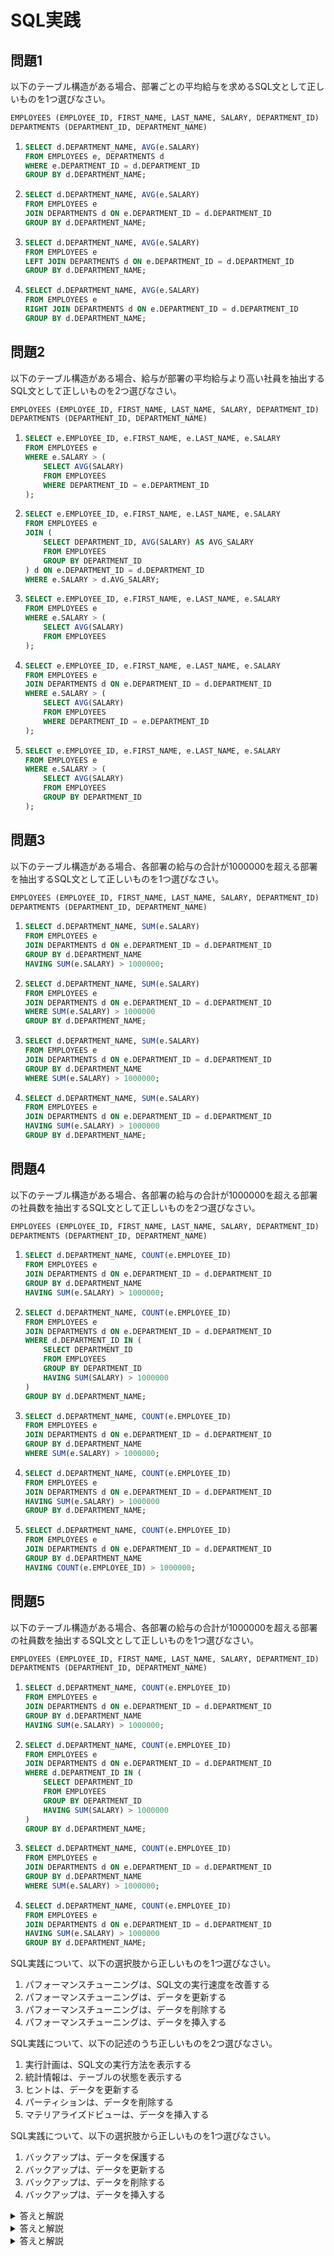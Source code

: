 # SQL実践

## 問題1
以下のテーブル構造がある場合、部署ごとの平均給与を求めるSQL文として正しいものを1つ選びなさい。

```sql
EMPLOYEES (EMPLOYEE_ID, FIRST_NAME, LAST_NAME, SALARY, DEPARTMENT_ID)
DEPARTMENTS (DEPARTMENT_ID, DEPARTMENT_NAME)
```

1. ```sql
   SELECT d.DEPARTMENT_NAME, AVG(e.SALARY)
   FROM EMPLOYEES e, DEPARTMENTS d
   WHERE e.DEPARTMENT_ID = d.DEPARTMENT_ID
   GROUP BY d.DEPARTMENT_NAME;
   ```

2. ```sql
   SELECT d.DEPARTMENT_NAME, AVG(e.SALARY)
   FROM EMPLOYEES e
   JOIN DEPARTMENTS d ON e.DEPARTMENT_ID = d.DEPARTMENT_ID
   GROUP BY d.DEPARTMENT_NAME;
   ```

3. ```sql
   SELECT d.DEPARTMENT_NAME, AVG(e.SALARY)
   FROM EMPLOYEES e
   LEFT JOIN DEPARTMENTS d ON e.DEPARTMENT_ID = d.DEPARTMENT_ID
   GROUP BY d.DEPARTMENT_NAME;
   ```

4. ```sql
   SELECT d.DEPARTMENT_NAME, AVG(e.SALARY)
   FROM EMPLOYEES e
   RIGHT JOIN DEPARTMENTS d ON e.DEPARTMENT_ID = d.DEPARTMENT_ID
   GROUP BY d.DEPARTMENT_NAME;
   ```

## 問題2
以下のテーブル構造がある場合、給与が部署の平均給与より高い社員を抽出するSQL文として正しいものを2つ選びなさい。

```sql
EMPLOYEES (EMPLOYEE_ID, FIRST_NAME, LAST_NAME, SALARY, DEPARTMENT_ID)
DEPARTMENTS (DEPARTMENT_ID, DEPARTMENT_NAME)
```

1. ```sql
   SELECT e.EMPLOYEE_ID, e.FIRST_NAME, e.LAST_NAME, e.SALARY
   FROM EMPLOYEES e
   WHERE e.SALARY > (
       SELECT AVG(SALARY)
       FROM EMPLOYEES
       WHERE DEPARTMENT_ID = e.DEPARTMENT_ID
   );
   ```

2. ```sql
   SELECT e.EMPLOYEE_ID, e.FIRST_NAME, e.LAST_NAME, e.SALARY
   FROM EMPLOYEES e
   JOIN (
       SELECT DEPARTMENT_ID, AVG(SALARY) AS AVG_SALARY
       FROM EMPLOYEES
       GROUP BY DEPARTMENT_ID
   ) d ON e.DEPARTMENT_ID = d.DEPARTMENT_ID
   WHERE e.SALARY > d.AVG_SALARY;
   ```

3. ```sql
   SELECT e.EMPLOYEE_ID, e.FIRST_NAME, e.LAST_NAME, e.SALARY
   FROM EMPLOYEES e
   WHERE e.SALARY > (
       SELECT AVG(SALARY)
       FROM EMPLOYEES
   );
   ```

4. ```sql
   SELECT e.EMPLOYEE_ID, e.FIRST_NAME, e.LAST_NAME, e.SALARY
   FROM EMPLOYEES e
   JOIN DEPARTMENTS d ON e.DEPARTMENT_ID = d.DEPARTMENT_ID
   WHERE e.SALARY > (
       SELECT AVG(SALARY)
       FROM EMPLOYEES
       WHERE DEPARTMENT_ID = e.DEPARTMENT_ID
   );
   ```

5. ```sql
   SELECT e.EMPLOYEE_ID, e.FIRST_NAME, e.LAST_NAME, e.SALARY
   FROM EMPLOYEES e
   WHERE e.SALARY > (
       SELECT AVG(SALARY)
       FROM EMPLOYEES
       GROUP BY DEPARTMENT_ID
   );
   ```

## 問題3
以下のテーブル構造がある場合、各部署の給与の合計が1000000を超える部署を抽出するSQL文として正しいものを1つ選びなさい。

```sql
EMPLOYEES (EMPLOYEE_ID, FIRST_NAME, LAST_NAME, SALARY, DEPARTMENT_ID)
DEPARTMENTS (DEPARTMENT_ID, DEPARTMENT_NAME)
```

1. ```sql
   SELECT d.DEPARTMENT_NAME, SUM(e.SALARY)
   FROM EMPLOYEES e
   JOIN DEPARTMENTS d ON e.DEPARTMENT_ID = d.DEPARTMENT_ID
   GROUP BY d.DEPARTMENT_NAME
   HAVING SUM(e.SALARY) > 1000000;
   ```

2. ```sql
   SELECT d.DEPARTMENT_NAME, SUM(e.SALARY)
   FROM EMPLOYEES e
   JOIN DEPARTMENTS d ON e.DEPARTMENT_ID = d.DEPARTMENT_ID
   WHERE SUM(e.SALARY) > 1000000
   GROUP BY d.DEPARTMENT_NAME;
   ```

3. ```sql
   SELECT d.DEPARTMENT_NAME, SUM(e.SALARY)
   FROM EMPLOYEES e
   JOIN DEPARTMENTS d ON e.DEPARTMENT_ID = d.DEPARTMENT_ID
   GROUP BY d.DEPARTMENT_NAME
   WHERE SUM(e.SALARY) > 1000000;
   ```

4. ```sql
   SELECT d.DEPARTMENT_NAME, SUM(e.SALARY)
   FROM EMPLOYEES e
   JOIN DEPARTMENTS d ON e.DEPARTMENT_ID = d.DEPARTMENT_ID
   HAVING SUM(e.SALARY) > 1000000
   GROUP BY d.DEPARTMENT_NAME;
   ```

## 問題4
以下のテーブル構造がある場合、各部署の給与の合計が1000000を超える部署の社員数を抽出するSQL文として正しいものを2つ選びなさい。

```sql
EMPLOYEES (EMPLOYEE_ID, FIRST_NAME, LAST_NAME, SALARY, DEPARTMENT_ID)
DEPARTMENTS (DEPARTMENT_ID, DEPARTMENT_NAME)
```

1. ```sql
   SELECT d.DEPARTMENT_NAME, COUNT(e.EMPLOYEE_ID)
   FROM EMPLOYEES e
   JOIN DEPARTMENTS d ON e.DEPARTMENT_ID = d.DEPARTMENT_ID
   GROUP BY d.DEPARTMENT_NAME
   HAVING SUM(e.SALARY) > 1000000;
   ```

2. ```sql
   SELECT d.DEPARTMENT_NAME, COUNT(e.EMPLOYEE_ID)
   FROM EMPLOYEES e
   JOIN DEPARTMENTS d ON e.DEPARTMENT_ID = d.DEPARTMENT_ID
   WHERE d.DEPARTMENT_ID IN (
       SELECT DEPARTMENT_ID
       FROM EMPLOYEES
       GROUP BY DEPARTMENT_ID
       HAVING SUM(SALARY) > 1000000
   )
   GROUP BY d.DEPARTMENT_NAME;
   ```

3. ```sql
   SELECT d.DEPARTMENT_NAME, COUNT(e.EMPLOYEE_ID)
   FROM EMPLOYEES e
   JOIN DEPARTMENTS d ON e.DEPARTMENT_ID = d.DEPARTMENT_ID
   GROUP BY d.DEPARTMENT_NAME
   WHERE SUM(e.SALARY) > 1000000;
   ```

4. ```sql
   SELECT d.DEPARTMENT_NAME, COUNT(e.EMPLOYEE_ID)
   FROM EMPLOYEES e
   JOIN DEPARTMENTS d ON e.DEPARTMENT_ID = d.DEPARTMENT_ID
   HAVING SUM(e.SALARY) > 1000000
   GROUP BY d.DEPARTMENT_NAME;
   ```

5. ```sql
   SELECT d.DEPARTMENT_NAME, COUNT(e.EMPLOYEE_ID)
   FROM EMPLOYEES e
   JOIN DEPARTMENTS d ON e.DEPARTMENT_ID = d.DEPARTMENT_ID
   GROUP BY d.DEPARTMENT_NAME
   HAVING COUNT(e.EMPLOYEE_ID) > 1000000;
   ```

## 問題5
以下のテーブル構造がある場合、各部署の給与の合計が1000000を超える部署の社員数を抽出するSQL文として正しいものを1つ選びなさい。

```sql
EMPLOYEES (EMPLOYEE_ID, FIRST_NAME, LAST_NAME, SALARY, DEPARTMENT_ID)
DEPARTMENTS (DEPARTMENT_ID, DEPARTMENT_NAME)
```

1. ```sql
   SELECT d.DEPARTMENT_NAME, COUNT(e.EMPLOYEE_ID)
   FROM EMPLOYEES e
   JOIN DEPARTMENTS d ON e.DEPARTMENT_ID = d.DEPARTMENT_ID
   GROUP BY d.DEPARTMENT_NAME
   HAVING SUM(e.SALARY) > 1000000;
   ```

2. ```sql
   SELECT d.DEPARTMENT_NAME, COUNT(e.EMPLOYEE_ID)
   FROM EMPLOYEES e
   JOIN DEPARTMENTS d ON e.DEPARTMENT_ID = d.DEPARTMENT_ID
   WHERE d.DEPARTMENT_ID IN (
       SELECT DEPARTMENT_ID
       FROM EMPLOYEES
       GROUP BY DEPARTMENT_ID
       HAVING SUM(SALARY) > 1000000
   )
   GROUP BY d.DEPARTMENT_NAME;
   ```

3. ```sql
   SELECT d.DEPARTMENT_NAME, COUNT(e.EMPLOYEE_ID)
   FROM EMPLOYEES e
   JOIN DEPARTMENTS d ON e.DEPARTMENT_ID = d.DEPARTMENT_ID
   GROUP BY d.DEPARTMENT_NAME
   WHERE SUM(e.SALARY) > 1000000;
   ```

4. ```sql
   SELECT d.DEPARTMENT_NAME, COUNT(e.EMPLOYEE_ID)
   FROM EMPLOYEES e
   JOIN DEPARTMENTS d ON e.DEPARTMENT_ID = d.DEPARTMENT_ID
   HAVING SUM(e.SALARY) > 1000000
   GROUP BY d.DEPARTMENT_NAME;
   ```

SQL実践について、以下の選択肢から正しいものを1つ選びなさい。

1. パフォーマンスチューニングは、SQL文の実行速度を改善する
2. パフォーマンスチューニングは、データを更新する
3. パフォーマンスチューニングは、データを削除する
4. パフォーマンスチューニングは、データを挿入する

SQL実践について、以下の記述のうち正しいものを2つ選びなさい。

1. 実行計画は、SQL文の実行方法を表示する
2. 統計情報は、テーブルの状態を表示する
3. ヒントは、データを更新する
4. パーティションは、データを削除する
5. マテリアライズドビューは、データを挿入する

SQL実践について、以下の選択肢から正しいものを1つ選びなさい。

1. バックアップは、データを保護する
2. バックアップは、データを更新する
3. バックアップは、データを削除する
4. バックアップは、データを挿入する

<details>
<summary>答えと解説</summary>

### 答え
1. パフォーマンスチューニングは、SQL文の実行速度を改善する

### 解説
パフォーマンスチューニングの主要なポイント：
- 実行計画の確認と最適化
- インデックスの適切な使用
- 不要な全表スキャンの回避
- 適切なJOIN方法の選択
- バッチ処理の活用

</details>

<details>
<summary>答えと解説</summary>

### 答え
1. 実行計画は、SQL文の実行方法を表示する
2. 統計情報は、テーブルの状態を表示する

### 解説
SQL実践で使用する主要な機能：
- 実行計画：SQL文の実行方法とコストを表示
- 統計情報：テーブルやインデックスの状態を表示
- ヒント：オプティマイザに実行方法を指示
- パーティション：大規模テーブルの管理を効率化
- マテリアライズドビュー：問い合わせ結果を事前計算して保存

</details>

<details>
<summary>答えと解説</summary>

### 答え
1. バックアップは、データを保護する

### 解説
バックアップの種類と特徴：
- 完全バックアップ：データベース全体のバックアップ
- 増分バックアップ：前回のバックアップ以降の変更のみ
- 差分バックアップ：前回の完全バックアップ以降の変更
- オンラインバックアップ：データベース稼働中のバックアップ
- オフラインバックアップ：データベース停止中のバックアップ

</details> 